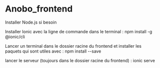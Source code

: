 # Anobo_frontend

Installer Node.js si besoin

Installer Ionic avec la ligne de commande dans le terminal : npm install -g @ionic/cli

Lancer un terminal dans le dossier racine du frontend et installer les paquets qui sont utiles avec : npm install --save

lancer le serveur (toujours dans le dossier racine du frontend) : ionic serve
